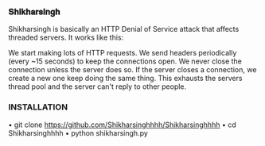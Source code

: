 ### 𝐒𝐡𝐢𝐤𝐡𝐚𝐫𝐬𝐢𝐧𝐠𝐡
Shikharsingh is basically an HTTP Denial of Service attack that affects threaded servers. It works like this:

We start making lots of HTTP requests.
We send headers periodically (every ~15 seconds) to keep the connections open.
We never close the connection unless the server does so. If the server closes a connection, we create a new one keep doing the same thing.
This exhausts the servers thread pool and the server can't reply to other people.

### INSTALLATION 
 • git clone https://github.com/Shikharsinghhhh/Shikharsinghhhh
 • cd Shikharsinghhhh
 • python shikharsingh.py
<!--
**Shikharsinghhhh/Shikharsinghhhh** is a ✨ _special_ ✨ repository because its `README.md` (this file) appears on your GitHub profile.

Here are some ideas to get you started:

- 🔭 I’m currently working on ...
- 🌱 I’m currently learning ...
- 👯 I’m looking to collaborate on ...
- 🤔 I’m looking for help with ...
- 💬 Ask me about ...
- 📫 How to reach me: ...
- 😄 Pronouns: ...
- ⚡ Fun fact: ...
-->
